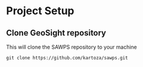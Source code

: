 # Project Setup

## Clone GeoSight repository

This will clone the SAWPS repository to your machine

```
git clone https://github.com/kartoza/sawps.git
```
